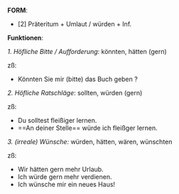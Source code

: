 
**FORM**:
- [2] Präteritum + Umlaut / würden + Inf.

**Funktionen**:

_1. Höfliche Bitte / Aufforderung_: könnten, hätten (gern)

zß: 
- Könnten Sie mir (bitte) das Buch geben ?

_2. Höfliche Ratschläge_: sollten, würden (gern)

zß: 
- Du solltest fleißiger lernen.
- ==An deiner Stelle== würde ich fleißger lernen.

_3. (irreale) Wünsche:_ würden, hätten, wären, wünschten

zß: 
- Wir hätten gern mehr Urlaub.
- Ich würde gern mehr verdienen.
- Ich wünsche mir ein neues Haus!
